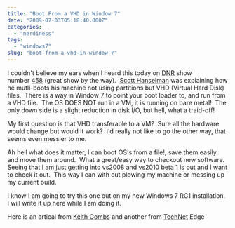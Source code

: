 ```yaml
---
title: "Boot From a VHD in Window 7"
date: "2009-07-03T05:18:40.000Z"
categories: 
  - "nerdiness"
tags: 
  - "windows7"
slug: "boot-from-a-vhd-in-window-7"
---
```


I couldn't believe my ears when I heard this today on [DNR](http://dotnetrocks.com) show number [458](http://www.dotnetrocks.com/default.aspx?showNum=458) (great show by the way).  [Scott Hanselman](//www.hanselman.com/) was explaining how he mutli-boots his machine not using partitions but VHD (Virtual Hard Disk) files.  There is a way in Window 7 to point your boot loader to, and run from a VHD file.  The OS DOES NOT run in a VM, it is running on bare metal!  The only down side is a slight reduction in disk I/O, but hell, what a traid-off!

My first question is that VHD transferable to a VM?  Sure all the hardware would change but would it work?  I'd really not like to go the other way, that seems even messier to me.

Ah hell what does it matter, I can boot OS's from a file!, save them easily and move them around.  What a great/easy way to checkout new software.  Seeing that I am just getting into vs2008 and vs2010 beta 1 is out and I want to check it out.  This way I can with out plowing my machine or messing up my current build.

I know I am going to try this one out on my new Windows 7 RC1 installation.  I will write it up here while I am doing it.

Here is an artical from [Keith Combs](http://blogs.technet.com/keithcombs/archive/2009/05/22/dual-boot-from-vhd-using-windows-7-and-windows-server-2008-r2.aspx) and another from [TechNet](http://edge.technet.com/Media/Windows-7-Boot-from-VHD/) Edge
